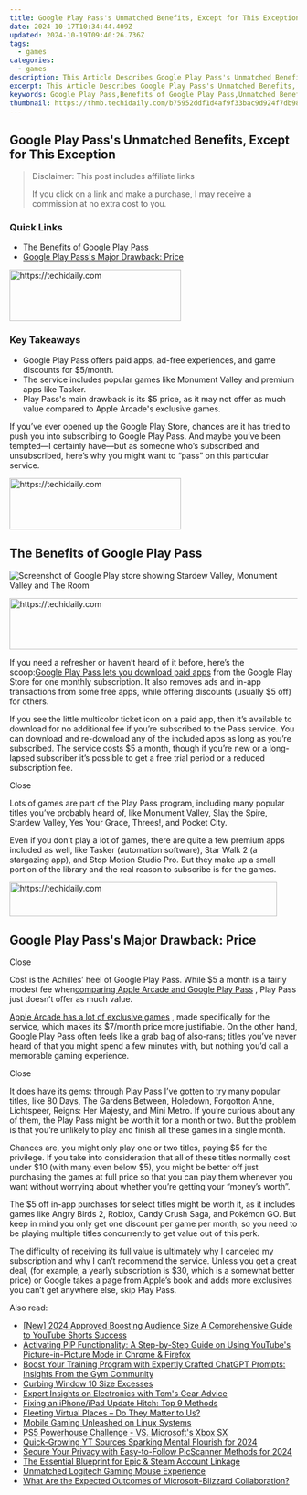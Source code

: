 ```yaml
---
title: Google Play Pass's Unmatched Benefits, Except for This Exception
date: 2024-10-17T10:34:44.409Z
updated: 2024-10-19T09:40:26.736Z
tags:
  - games
categories:
  - games
description: This Article Describes Google Play Pass's Unmatched Benefits, Except for This Exception
excerpt: This Article Describes Google Play Pass's Unmatched Benefits, Except for This Exception
keywords: Google Play Pass,Benefits of Google Play Pass,Unmatched Benefits,App Store Subscription,Exception (Google Play Pass),Mobile App Accessibility,Exclusive Content,Google Play Pass Benefits,Unmatched Advantages of App Store Subscription,Exceptions with Google Play Pass,Mobile App Accessibility Through Subscriptions,Exclusive Content via Google Play Pass,App Store Subscription Perks and Limitations,Gain-Losing Scenario in App Services (Combining Exceptional Benefits and Downside)
thumbnail: https://thmb.techidaily.com/b75952ddf1d4af9f33bac9d924f7db98ead5f1ed4a0ce7215f6d5a9fade562b4.jpg
---
```


## Google Play Pass's Unmatched Benefits, Except for This Exception

>  Disclaimer: This post includes affiliate links
>
>  If you click on a link and make a purchase, I may receive a commission at no extra cost to you.
>

### Quick Links

* [The Benefits of Google Play Pass](#the-benefits-of-google-play-pass)
* [Google Play Pass's Major Drawback: Price](#google-play-pass-39-s-major-drawback-price)

<!-- affiliate ads begin -->
<a href="https://aligracehair.sjv.io/c/5597632/2027190/19272" target="_top" id="2027190">
  <img src="//a.impactradius-go.com/display-ad/19272-2027190" border="0" alt="https://techidaily.com" width="300" height="90"/>
</a>
<img height="0" width="0" src="https://aligracehair.sjv.io/i/5597632/2027190/19272" style="position:absolute;visibility:hidden;" border="0" />
<!-- affiliate ads end -->

### Key Takeaways

* Google Play Pass offers paid apps, ad-free experiences, and game discounts for $5/month.
* The service includes popular games like Monument Valley and premium apps like Tasker.
* Play Pass's main drawback is its $5 price, as it may not offer as much value compared to Apple Arcade's exclusive games.

 If you’ve ever opened up the Google Play Store, chances are it has tried to push you into subscribing to Google Play Pass. And maybe you’ve been tempted—I certainly have—but as someone who’s subscribed and unsubscribed, here’s why you might want to “pass” on this particular service.

<!-- affiliate ads begin -->
<a href="https://aligracehair.sjv.io/c/5597632/1902289/19272" target="_top" id="1902289">
  <img src="//a.impactradius-go.com/display-ad/19272-1902289" border="0" alt="https://techidaily.com" width="300" height="90"/>
</a>
<img height="0" width="0" src="https://aligracehair.sjv.io/i/5597632/1902289/19272" style="position:absolute;visibility:hidden;" border="0" />
<!-- affiliate ads end -->

## The Benefits of Google Play Pass

![Screenshot of Google Play store showing Stardew Valley, Monument Valley and The Room](https://static1.makeuseofimages.com/wordpress/wp-content/uploads/2024/05/screenshot_20240527-152642.png)

<!-- affiliate ads begin -->
<a href="https://ephamedtechinc.pxf.io/c/5597632/2123508/26400" target="_top" id="2123508">
  <img src="//a.impactradius-go.com/display-ad/26400-2123508" border="0" alt="https://techidaily.com" width="728" height="90"/>
</a>
<img height="0" width="0" src="https://ephamedtechinc.pxf.io/i/5597632/2123508/26400" style="position:absolute;visibility:hidden;" border="0" />
<!-- affiliate ads end -->

 If you need a refresher or haven’t heard of it before, here’s the scoop:[Google Play Pass lets you download paid apps](http://www.makeuseof.com/tag/google-play-pass-apps-games/) from the Google Play Store for one monthly subscription. It also removes ads and in-app transactions from some free apps, while offering discounts (usually $5 off) for others.

 If you see the little multicolor ticket icon on a paid app, then it’s available to download for no additional fee if you’re subscribed to the Pass service. You can download and re-download any of the included apps as long as you’re subscribed. The service costs $5 a month, though if you’re new or a long-lapsed subscriber it’s possible to get a free trial period or a reduced subscription fee.

Close

 Lots of games are part of the Play Pass program, including many popular titles you’ve probably heard of, like Monument Valley, Slay the Spire, Stardew Valley, Yes Your Grace, Threes!, and Pocket City.

 Even if you don’t play a lot of games, there are quite a few premium apps included as well, like Tasker (automation software), Star Walk 2 (a stargazing app), and Stop Motion Studio Pro. But they make up a small portion of the library and the real reason to subscribe is for the games.

<!-- affiliate ads begin -->
<a href="https://bluettius.sjv.io/c/5597632/2139110/17108" target="_top" id="2139110">
  <img src="//a.impactradius-go.com/display-ad/17108-2139110" border="0" alt="https://techidaily.com" width="468" height="60"/>
</a>
<img height="0" width="0" src="https://bluettius.sjv.io/i/5597632/2139110/17108" style="position:absolute;visibility:hidden;" border="0" />
<!-- affiliate ads end -->

## Google Play Pass's Major Drawback: Price

Close

 Cost is the Achilles’ heel of Google Play Pass. While $5 a month is a fairly modest fee when[comparing Apple Arcade and Google Play Pass](https://www.makeuseof.com/apple-arcade-vs-google-play-pass/) , Play Pass just doesn’t offer as much value.

[Apple Arcade has a lot of exclusive games](https://www.makeuseof.com/tag/get-started-apple-arcade/) , made specifically for the service, which makes its $7/month price more justifiable. On the other hand, Google Play Pass often feels like a grab bag of also-rans; titles you’ve never heard of that you might spend a few minutes with, but nothing you’d call a memorable gaming experience.

Close

 It does have its gems: through Play Pass I’ve gotten to try many popular titles, like 80 Days, The Gardens Between, Holedown, Forgotton Anne, Lichtspeer, Reigns: Her Majesty, and Mini Metro. If you’re curious about any of them, the Play Pass might be worth it for a month or two. But the problem is that you’re unlikely to play and finish all these games in a single month.

 Chances are, you might only play one or two titles, paying $5 for the privilege. If you take into consideration that all of these titles normally cost under $10 (with many even below $5), you might be better off just purchasing the games at full price so that you can play them whenever you want without worrying about whether you’re getting your “money’s worth”.

 The $5 off in-app purchases for select titles might be worth it, as it includes games like Angry Birds 2, Roblox, Candy Crush Saga, and Pokémon GO. But keep in mind you only get one discount per game per month, so you need to be playing multiple titles concurrently to get value out of this perk.

 The difficulty of receiving its full value is ultimately why I canceled my subscription and why I can’t recommend the service. Unless you get a great deal, (for example, a yearly subscription is $30, which is a somewhat better price) or Google takes a page from Apple’s book and adds more exclusives you can’t get anywhere else, skip Play Pass.

<ins class="adsbygoogle"
     style="display:block"
     data-ad-format="autorelaxed"
     data-ad-client="ca-pub-7571918770474297"
     data-ad-slot="1223367746"></ins>

<ins class="adsbygoogle"
     style="display:block"
     data-ad-client="ca-pub-7571918770474297"
     data-ad-slot="8358498916"
     data-ad-format="auto"
     data-full-width-responsive="true"></ins>

<span class="atpl-alsoreadstyle">Also read:</span>
<div><ul>
<li><a href="https://youtube-data.techidaily.com/024-approved-boosting-audience-size-a-comprehensive-guide-to-youtube-shorts-success/"><u>[New] 2024 Approved Boosting Audience Size A Comprehensive Guide to YouTube Shorts Success</u></a></li>
<li><a href="https://some-approaches.techidaily.com/activating-pip-functionality-a-step-by-step-guide-on-using-youtubes-picture-in-picture-mode-in-chrome-and-firefox/"><u>Activating PiP Functionality: A Step-by-Step Guide on Using YouTube's Picture-in-Picture Mode in Chrome & Firefox</u></a></li>
<li><a href="https://tech-haven.techidaily.com/boost-your-training-program-with-expertly-crafted-chatgpt-prompts-insights-from-the-gym-community/"><u>Boost Your Training Program with Expertly Crafted ChatGPT Prompts: Insights From the Gym Community</u></a></li>
<li><a href="https://network-issues.techidaily.com/curbing-window-10-size-excesses/"><u>Curbing Window 10 Size Excesses</u></a></li>
<li><a href="https://hardware-reviews.techidaily.com/expert-insights-on-electronics-with-toms-gear-advice/"><u>Expert Insights on Electronics with Tom's Gear Advice</u></a></li>
<li><a href="https://fox-that.techidaily.com/fixing-an-iphoneipad-update-hitch-top-9-methods/"><u>Fixing an iPhone/iPad Update Hitch: Top 9 Methods</u></a></li>
<li><a href="https://games-able.techidaily.com/fleeting-virtual-places-do-they-matter-to-us/"><u>Fleeting Virtual Places – Do They Matter to Us?</u></a></li>
<li><a href="https://games-able.techidaily.com/mobile-gaming-unleashed-on-linux-systems/"><u>Mobile Gaming Unleashed on Linux Systems</u></a></li>
<li><a href="https://games-able.techidaily.com/ps5-powerhouse-challenge-vs-microsofts-xbox-sx/"><u>PS5 Powerhouse Challenge - VS. Microsoft's Xbox SX</u></a></li>
<li><a href="https://youtube-data.techidaily.com/-growing-yt-sources-sparking-mental-flourish-for-2024/"><u>Quick-Growing YT Sources Sparking Mental Flourish for 2024</u></a></li>
<li><a href="https://fox-direct.techidaily.com/secure-your-privacy-with-easy-to-follow-picscanner-methods-for-2024/"><u>Secure Your Privacy with Easy-to-Follow PicScanner Methods for 2024</u></a></li>
<li><a href="https://games-able.techidaily.com/the-essential-blueprint-for-epic-and-steam-account-linkage/"><u>The Essential Blueprint for Epic & Steam Account Linkage</u></a></li>
<li><a href="https://games-able.techidaily.com/unmatched-logitech-gaming-mouse-experience/"><u>Unmatched Logitech Gaming Mouse Experience</u></a></li>
<li><a href="https://games-able.techidaily.com/what-are-the-expected-outcomes-of-microsoft-blizzard-collaboration/"><u>What Are the Expected Outcomes of Microsoft-Blizzard Collaboration?</u></a></li>
</ul></div>

